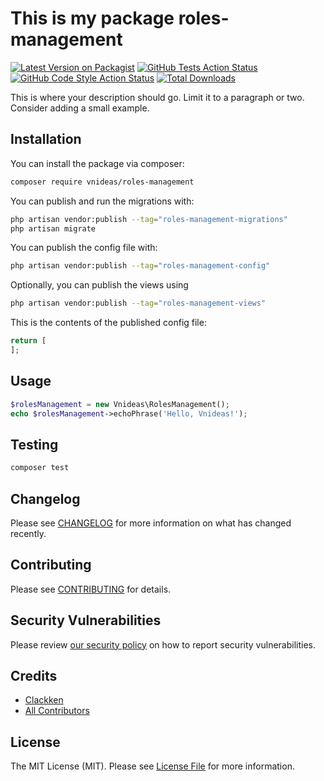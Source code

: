 # This is my package roles-management

[![Latest Version on Packagist](https://img.shields.io/packagist/v/vnideas/roles-management.svg?style=flat-square)](https://packagist.org/packages/vnideas/roles-management)
[![GitHub Tests Action Status](https://img.shields.io/github/actions/workflow/status/vnideas/roles-management/run-tests.yml?branch=main&label=tests&style=flat-square)](https://github.com/vnideas/roles-management/actions?query=workflow%3Arun-tests+branch%3Amain)
[![GitHub Code Style Action Status](https://img.shields.io/github/actions/workflow/status/vnideas/roles-management/fix-php-code-styling.yml?branch=main&label=code%20style&style=flat-square)](https://github.com/vnideas/roles-management/actions?query=workflow%3A"Fix+PHP+code+styling"+branch%3Amain)
[![Total Downloads](https://img.shields.io/packagist/dt/vnideas/roles-management.svg?style=flat-square)](https://packagist.org/packages/vnideas/roles-management)



This is where your description should go. Limit it to a paragraph or two. Consider adding a small example.

## Installation

You can install the package via composer:

```bash
composer require vnideas/roles-management
```

You can publish and run the migrations with:

```bash
php artisan vendor:publish --tag="roles-management-migrations"
php artisan migrate
```

You can publish the config file with:

```bash
php artisan vendor:publish --tag="roles-management-config"
```

Optionally, you can publish the views using

```bash
php artisan vendor:publish --tag="roles-management-views"
```

This is the contents of the published config file:

```php
return [
];
```

## Usage

```php
$rolesManagement = new Vnideas\RolesManagement();
echo $rolesManagement->echoPhrase('Hello, Vnideas!');
```

## Testing

```bash
composer test
```

## Changelog

Please see [CHANGELOG](CHANGELOG.md) for more information on what has changed recently.

## Contributing

Please see [CONTRIBUTING](.github/CONTRIBUTING.md) for details.

## Security Vulnerabilities

Please review [our security policy](../../security/policy) on how to report security vulnerabilities.

## Credits

- [Clackken](https://github.com/clackken)
- [All Contributors](../../contributors)

## License

The MIT License (MIT). Please see [License File](LICENSE.md) for more information.
